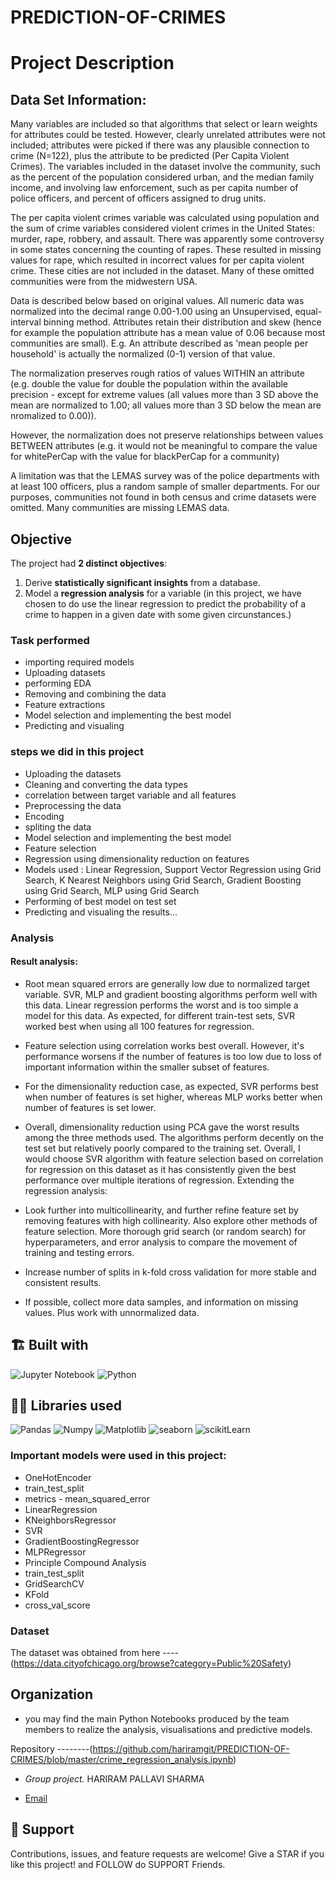 # PREDICTION-OF-CRIMES


# Project Description

## Data Set Information:

Many variables are included so that algorithms that select or learn weights for 
attributes could be tested. However, clearly unrelated attributes were not included; 
attributes were picked if there was any plausible connection to crime (N=122), plus 
the attribute to be predicted (Per Capita Violent Crimes). The variables included in 
the dataset involve the community, such as the percent of the population considered 
urban, and the median family income, and involving law enforcement, such as per capita 
number of police officers, and percent of officers assigned to drug units.

The per capita violent crimes variable was calculated using population and the sum of 
crime variables considered violent crimes in the United States: murder, rape, robbery, 
and assault. There was apparently some controversy in some states concerning the 
counting of rapes. These resulted in missing values for rape, which resulted in 
incorrect values for per capita violent crime. These cities are not included in the 
dataset. Many of these omitted communities were from the midwestern USA.

Data is described below based on original values. All numeric data was normalized into 
the decimal range 0.00-1.00 using an Unsupervised, equal-interval binning method. 
Attributes retain their distribution and skew (hence for example the population 
attribute has a mean value of 0.06 because most communities are small). E.g. An 
attribute described as 'mean people per household' is actually the normalized (0-1) 
version of that value.

The normalization preserves rough ratios of values WITHIN an attribute (e.g. double 
the value for double the population within the available precision - except for 
extreme values (all values more than 3 SD above the mean are normalized to 1.00; all 
values more than 3 SD below the mean are nromalized to 0.00)).

However, the normalization does not preserve relationships between values BETWEEN 
attributes (e.g. it would not be meaningful to compare the value for whitePerCap with 
the value for blackPerCap for a community)

A limitation was that the LEMAS survey was of the police departments with at least 100 
officers, plus a random sample of smaller departments. For our purposes, communities 
not found in both census and crime datasets were omitted. Many communities are missing 
LEMAS data.



## Objective
The project had **2 distinct objectives**:
1. Derive **statistically significant insights** from a database.
2. Model a **regression analysis** for a variable (in this project, we have chosen to do use the linear regression to predict the probability of a crime to happen in a given date with some given circunstances.)





### Task performed
- importing required models
- Uploading datasets
- performing EDA
- Removing and combining the data
- Feature extractions
- Model selection and implementing the best model
- Predicting and visualing



### steps we did in this project
- Uploading the datasets
- Cleaning and converting the data types
- correlation between target variable and all features
- Preprocessing the data
- Encoding 
- spliting the data
- Model selection and implementing the best model
- Feature selection
- Regression using dimensionality reduction on features
- Models used : Linear Regression, Support Vector Regression using Grid Search, K Nearest Neighbors using Grid Search, Gradient Boosting using Grid Search, MLP using Grid Search
- Performing of best model on test set
- Predicting and visualing the results...




### Analysis
#### Result analysis:

- Root mean squared errors are generally low due to normalized target variable.
SVR, MLP and gradient boosting algorithms perform well with this data. Linear regression performs the worst and is too simple a model for this data.
As expected, for different train-test sets, SVR worked best when using all 100 features for regression.
- Feature selection using correlation works best overall. However, it's performance worsens if the number of features is too low due to loss of important information within the smaller subset of features.
- For the dimensionality reduction case, as expected, SVR performs best when number of features is set higher, whereas MLP works better when number of features is set lower. 
- Overall, dimensionality reduction using PCA gave the worst results among the three methods used.
The algorithms perform decently on the test set but relatively poorly compared to the training set. Overall, I would choose SVR algorithm with feature selection based on correlation for regression on this dataset as it has consistently given the best performance over multiple iterations of regression.
Extending the regression analysis:

- Look further into multicollinearity, and further refine feature set by removing features with high collinearity. Also explore other methods of feature selection.
More thorough grid search (or random search) for hyperparameters, and error analysis to compare the movement of training and testing errors.
- Increase number of splits in k-fold cross validation for more stable and consistent results.
- If possible, collect more data samples, and information on missing values. Plus work with unnormalized data.






## 🏗️ Built with
![Jupyter Notebook](https://img.shields.io/badge/jupyter-%23FA0F00.svg?style=for-the-badge&logo=jupyter&logoColor=white)
![Python](https://img.shields.io/badge/python-3670A0?style=for-the-badge&logo=python&logoColor=ffdd54)



## 👩‍💻 Libraries used
![Pandas](https://img.shields.io/badge/Pandas-2C2D72?style=for-the-badge&logo=pandas&logoColor=purple)
![Numpy](https://img.shields.io/badge/Numpy-777BB4?style=for-the-badge&logo=numpy&logoColor=yellow)
![Matplotlib](https://img.shields.io/badge/Matplotlib-F7931E.svg?style=for-the-badge&logo=Matplotlib&logoColor=orange) 
![seaborn](https://img.shields.io/badge/Seaborn-2C2D72?style=for-the-badge&logo=Seaborn&logoColor=blue)
![scikitLearn](https://img.shields.io/badge/scikitLearn-2C2D72?style=for-the-badge&logo=scikitLearn&logoColor=blue)



### Important models were used in this project:

- OneHotEncoder
- train_test_split
- metrics - mean_squared_error
- LinearRegression
- KNeighborsRegressor
- SVR
- GradientBoostingRegressor
- MLPRegressor
- Principle Compound Analysis
- train_test_split 
- GridSearchCV
- KFold
- cross_val_score




### Dataset
The dataset was obtained from here ---- (https://data.cityofchicago.org/browse?category=Public%20Safety)



## Organization
-  you may find the main Python Notebooks produced by the team members to realize the analysis, visualisations and predictive models.

Repository --------(https://github.com/hariramgit/PREDICTION-OF-CRIMES/blob/master/crime_regression_analysis.ipynb)

- *Group project.* 
HARIRAM
PALLAVI SHARMA

* [Email](mailto:hariramhdmp@gmail.com)



## 🤝 Support
Contributions, issues, and feature requests are welcome!
Give a STAR if you like this project! and FOLLOW do SUPPORT Friends.

